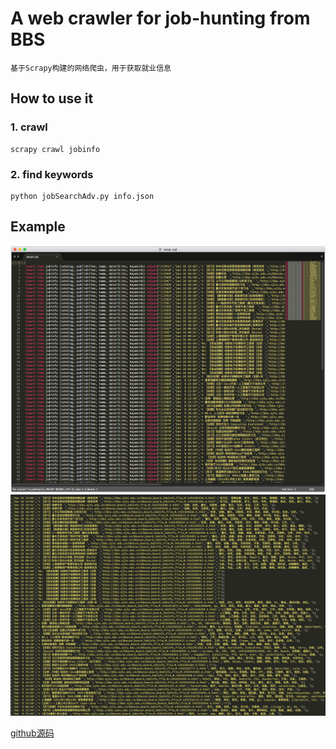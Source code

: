 # A web crawler for job-hunting from BBS
    基于Scrapy构建的网络爬虫，用于获取就业信息
    
## How to use it
### 1. crawl
	scrapy crawl jobinfo
	
### 2. find keywords
	python jobSearchAdv.py info.json
	
## Example

![image](./art/step9.png)
![image](./art/step10.png)

[github源码](https://github.com/agenthun/JobSearch)